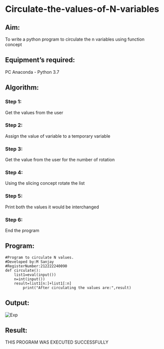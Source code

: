 # Circulate-the-values-of-N-variables
## Aim:
To write a python program to circulate the n variables using function concept
## Equipment’s required:
PC
Anaconda - Python 3.7
## Algorithm: 
### Step 1: 
Get the values from the user
### Step 2: 
Assign the value of variable to a temporary variable
### Step 3: 
Get the value from the user for the number of rotation
### Step 4: 
Using the slicing concept rotate the list
### Step 5: 
Print both the values it would be interchanged
### Step 6: 
End the program
## Program:
```
#Program to circulate N values.
#Developed by:M Sanjay
#RegisterNumber:212222240090
def circulate():
    list1=eval(input())
    n=int(input())
    result=list1[n:]+list1[:n]
        print("After circulating the values are:",result)
```
## Output:

![Exp](https://user-images.githubusercontent.com/119830477/229998131-fbfe48e9-75e4-4a7d-a7ea-3ba9a6ab596d.png)




## Result:
THIS PROGRAM WAS EXECUTED SUCCESSFULLY
